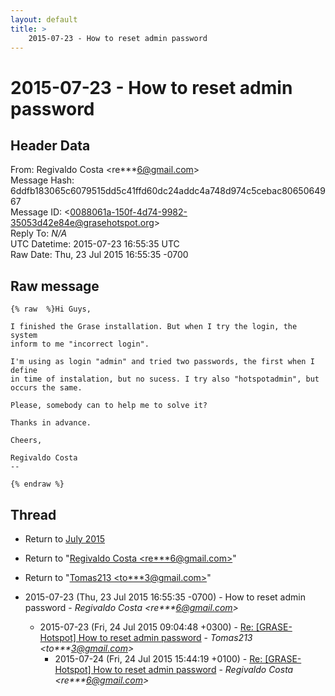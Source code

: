 ```yaml
---
layout: default
title: >
    2015-07-23 - How to reset admin password
---
```


# 2015-07-23 - How to reset admin password

## Header Data

From: Regivaldo Costa \<re***6@gmail.com\><br>
Message Hash: 6ddfb183065c6079515dd5c41ffd60dc24addc4a748d974c5cebac8065064967<br>
Message ID: \<0088061a-150f-4d74-9982-35053d42e84e@grasehotspot.org\><br>
Reply To: _N/A_<br>
UTC Datetime: 2015-07-23 16:55:35 UTC<br>
Raw Date: Thu, 23 Jul 2015 16:55:35 -0700<br>

## Raw message

```
{% raw  %}Hi Guys,

I finished the Grase installation. But when I try the login, the system 
inform to me "incorrect login".

I'm using as login "admin" and tried two passwords, the first when I define 
in time of instalation, but no sucess. I try also "hotspotadmin", but 
occurs the same.

Please, somebody can to help me to solve it? 

Thanks in advance.

Cheers,

Regivaldo Costa
--

{% endraw %}
```

## Thread

+ Return to [July 2015](/archive/2015/07)

+ Return to "[Regivaldo Costa <re***6<span>@</span>gmail.com>](/authors/re___6_at_gmail_com)"
+ Return to "[Tomas213 <to***3<span>@</span>gmail.com>](/authors/to___3_at_gmail_com)"

+ 2015-07-23 (Thu, 23 Jul 2015 16:55:35 -0700) - How to reset admin password - _Regivaldo Costa \<re***6@gmail.com\>_
  + 2015-07-23 (Fri, 24 Jul 2015 09:04:48 +0300) - [Re: [GRASE-Hotspot] How to reset admin password](/archive/2015/07/c70d8cf1a475caf59225ba9ef7a33287831a163b4c3fa31365def3d2dc55afdd) - _Tomas213 \<to***3@gmail.com\>_
    + 2015-07-24 (Fri, 24 Jul 2015 15:44:19 +0100) - [Re: [GRASE-Hotspot] How to reset admin password](/archive/2015/07/0b4b57a2d1168b32343db14234dba95a40572aefffad2ed6e962332d1c00770e) - _Regivaldo Costa \<re***6@gmail.com\>_

